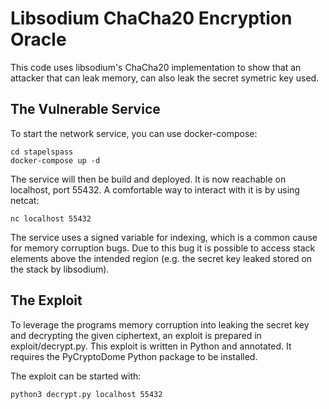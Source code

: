 Libsodium ChaCha20 Encryption Oracle
=========

This code uses libsodium's ChaCha20 implementation to show that an attacker that can leak memory, can also leak the secret symetric key used.

## The Vulnerable Service

To start the network service, you can use docker-compose:

```
cd stapelspass
docker-compose up -d
```

The service will then be build and deployed. It is now reachable on localhost, port 55432.
A comfortable way to interact with it is by using netcat:

```
nc localhost 55432
```

The service uses a signed variable for indexing, which is a common cause for memory corruption bugs. Due to this bug it is possible to access stack elements above the intended region (e.g. the secret key leaked stored on the stack by libsodium). 


## The Exploit

To leverage the programs memory corruption into leaking the secret key and decrypting the given ciphertext, an exploit is prepared in exploit/decrypt.py.
This exploit is written in Python and annotated. It requires the PyCryptoDome Python package to be installed. 

The exploit can be started with:

```
python3 decrypt.py localhost 55432
```

